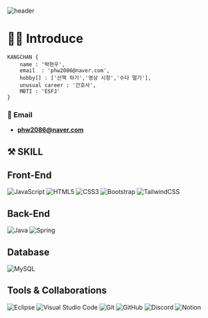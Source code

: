 ![header](https://capsule-render.vercel.app/api?type=waving&height=300&color=gradient&text=WELCOME😊&animation=fadeIn&fontSize=70&desc=KANGCHAN_GitHub&descAlign=53&descAlignY=54&fontAlignY=40)

<!--
여기는 개인 GitHub평판 (평판 좋아지면 주석 해제하기)
[![Anurag's GitHub stats](https://github-readme-stats.vercel.app/api?username=PARKKANGCHAN)](https://github.com/anuraghazra/github-readme-stats)
-->

# 🧑‍💻 Introduce
```
KANGCHAN {
    name : '박현우',
    email  : 'phw2086@naver.com',
    hobby[] : ['산책 하기','영상 시청','수다 떨기'],
    unusual career : '간호사',
    MBTI : 'ESFJ'
}
```
### 📧 Email 
- **phw2086@naver.com**

## ⚒️ SKILL
## Front-End
![JavaScript](https://img.shields.io/badge/javascript-%23323330.svg?style=for-the-badge&logo=javascript&logoColor=%23F7DF1E) ![HTML5](https://img.shields.io/badge/html5-%23E34F26.svg?style=for-the-badge&logo=html5&logoColor=white)	![CSS3](https://img.shields.io/badge/css3-%231572B6.svg?style=for-the-badge&logo=css3&logoColor=white) ![Bootstrap](https://img.shields.io/badge/bootstrap-%238511FA.svg?style=for-the-badge&logo=bootstrap&logoColor=white) ![TailwindCSS](https://img.shields.io/badge/tailwindcss-%2338B2AC.svg?style=for-the-badge&logo=tailwind-css&logoColor=white)
## Back-End
![Java](https://img.shields.io/badge/java-%23ED8B00.svg?style=for-the-badge&logo=openjdk&logoColor=white) ![Spring](https://img.shields.io/badge/spring-%236DB33F.svg?style=for-the-badge&logo=spring&logoColor=white)
## Database
![MySQL](https://img.shields.io/badge/mysql-4479A1.svg?style=for-the-badge&logo=mysql&logoColor=white)

## Tools & Collaborations
![Eclipse](https://img.shields.io/badge/Eclipse-FE7A16.svg?style=for-the-badge&logo=Eclipse&logoColor=white) ![Visual Studio Code](https://img.shields.io/badge/Visual%20Studio%20Code-0078d7.svg?style=for-the-badge&logo=visual-studio-code&logoColor=white) ![Git](https://img.shields.io/badge/git-%23F05033.svg?style=for-the-badge&logo=git&logoColor=white) ![GitHub](https://img.shields.io/badge/github-%23121011.svg?style=for-the-badge&logo=github&logoColor=white) ![Discord](https://img.shields.io/badge/Discord-%235865F2.svg?style=for-the-badge&logo=discord&logoColor=white) ![Notion](https://img.shields.io/badge/Notion-%23000000.svg?style=for-the-badge&logo=notion&logoColor=white)



<!--
**PARKKANGCHAN/PARKKANGCHAN** is a ✨ _special_ ✨ repository because its `README.md` (this file) appears on your GitHub profile.

Here are some ideas to get you started:

- 🔭 I’m currently working on ...
- 🌱 I’m currently learning ...
- 👯 I’m looking to collaborate on ...
- 🤔 I’m looking for help with ...
- 💬 Ask me about ...
- 📫 How to reach me: ...
- 😄 Pronouns: ...
- ⚡ Fun fact: ...
-->
